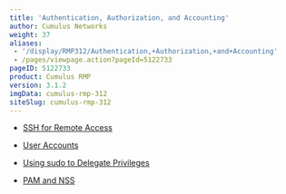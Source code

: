 ```yaml
---
title: 'Authentication, Authorization, and Accounting'
author: Cumulus Networks
weight: 37
aliases:
 - '/display/RMP312/Authentication,+Authorization,+and+Accounting'
 - /pages/viewpage.action?pageId=5122733
pageID: 5122733
product: Cumulus RMP
version: 3.1.2
imgData: cumulus-rmp-312
siteSlug: cumulus-rmp-312
---
```

  - [SSH for Remote
    Access](/version/cumulus-rmp-312/System_Management/Authentication_Authorization_and_Accounting/SSH_for_Remote_Access)

  - [User
    Accounts](/version/cumulus-rmp-312/System_Management/Authentication_Authorization_and_Accounting/User_Accounts)

  - [Using sudo to Delegate
    Privileges](/version/cumulus-rmp-312/System_Management/Authentication_Authorization_and_Accounting/Using_sudo_to_Delegate_Privileges)

  - [PAM and
    NSS](/version/cumulus-rmp-312/System_Management/Authentication_Authorization_and_Accounting/LDAP_Authentication_and_Authorization)

<article id="html-search-results" class="ht-content" style="display: none;">

</article>

<footer id="ht-footer">

</footer>
